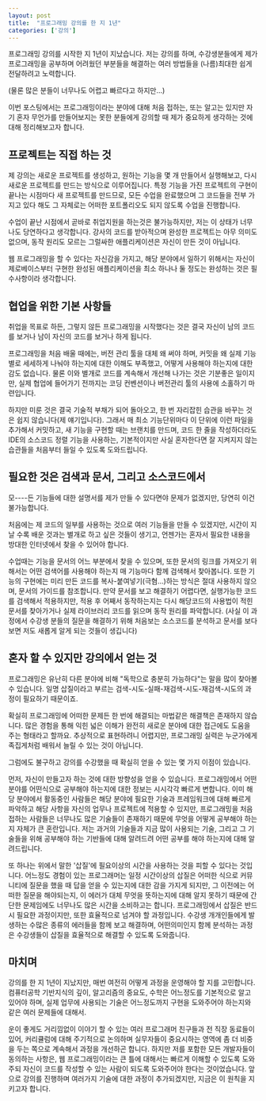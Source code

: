 ```yaml
---
layout: post
title:  "프로그래밍 강의를 한 지 1년"
categories: ['강의']
---
```


프로그래밍 강의를 시작한 지 1년이 지났습니다. 저는 강의를 하며, 수강생분들에게 제가 프로그래밍을 공부하며 어려웠던 부분들을 해결하는 여러 방법들을 (나름)최대한 쉽게 전달하려고 노력합니다.

(물론 많은 분들이 너무나도 어렵고 빠르다고 하지만...)

이번 포스팅에서는 프로그래밍이라는 분야에 대해 처음 접하는, 또는 알고는 있지만 자기 혼자 무언가를 만들어보지는 못한 분들에게 강의할 때 제가 중요하게 생각하는 것에 대해 정리해보고자 합니다.

## 프로젝트는 직접 하는 것

제 강의는 새로운 프로젝트를 생성하고, 원하는 기능을 몇 개 만들어서 실행해보고, 다시 새로운 프로젝트를 만드는 방식으로 이루어집니다. 특정 기능을 가진 프로젝트의 구현이 끝나는 시점마다 새 프로젝트를 만드므로, 모든 수업을 완료했으며 그 코드들을 전부 가지고 있다 해도 그 자체로는 어떠한 포트폴리오도 되지 않도록 수업을 진행합니다.

수업이 끝난 시점에서 곧바로 취업지원을 하는것은 불가능하지만, 저는 이 상태가 너무나도 당연하다고 생각합니다. 강사의 코드를 받아적으며 완성한 프로젝트는 아무 의미도 없으며, 동작 원리도 모르는 그럴싸한 애플리케이션은 자신이 만든 것이 아닙니다.

웹 프로그래밍을 할 수 있다는 자신감을 가지고, 해당 분야에서 일하기 위해서는 자신이 제로베이스부터 구현한 완성된 애플리케이션을 최소 하나나 둘 정도는 완성하는 것은 필수사항이라 생각합니다.

## 협업을 위한 기본 사항들

취업을 목표로 하든, 그렇지 않든 프로그래밍을 시작했다는 것은 결국 자신이 남의 코드를 보거나 남이 자신의 코드를 보거나 하게 됩니다.

프로그래밍을 처음 배울 때에는, 버전 관리 툴을 대체 왜 써야 하며, 커밋을 왜 실제 기능별로 세세하게 나눠야 하는지에 대한 이해도 부족했고, 어떻게 사용해야 하는지에 대한 감도 없습니다. 물론 이와 별개로 코드를 계속해서 개선해 나가는 것은 기분좋은 일이지만, 실제 협업에 들어가기 전까지는 코딩 컨벤션이나 버전관리 툴의 사용에 소홀하기 마련입니다.

하지만 미룬 것은 결국 기술적 부채가 되어 돌아오고, 한 번 자리잡힌 습관을 바꾸는 것은 쉽지 않습니다(제 얘기입니다). 그래서 매 최소 기능단위마다 이 단위에 이런 파일을 추가해서 커밋하고, 새 기능을 구현할 때는 브랜치를 만드며, 코드 한 줄을 작성하더라도 IDE의 소스코드 정렬 기능을 사용하는, 기본적이지만 사실 혼자한다면 잘 지켜지지 않는 습관들을 처음부터 들일 수 있도록 도와드립니다.

## 필요한 것은 검색과 문서, 그리고 소스코드에서

모----든 기능들에 대한 설명서를 제가 만들 수 있다면야 문제가 없겠지만, 당연히 이건 불가능합니다.

처음에는 제 코드의 일부를 사용하는 것으로 여러 기능들을 만들 수 있겠지만, 시간이 지날 수록 배운 것과는 별개로 하고 싶은 것들이 생기고, 언젠가는 혼자서 필요한 내용을 방대한 인터넷에서 찾을 수 있어야 합니다.

수업때는 기능을 문서의 어느 부분에서 찾을 수 있으며, 또한 문서의 링크를 가져오기 위해서는 어떤 검색어를 사용해야 하는지 매 기능마다 함께 검색해서 찾아봅니다. 또한 기능의 구현에는 미리 만든 코드를 복사-붙여넣기(극혐...)하는 방식은 절대 사용하지 않으며, 문서의 가이드를 참조합니다. 만약 문서를 보고 해결하기 어렵다면, 실행가능한 코드를 검색해서 적용하지만, 적용 후 어째서 동작하는지는 다시 해당코드의 사용법이 적힌 문서를 찾아가거나 실제 라이브러리 코드를 읽으며 동작 원리를 파악합니다. (사실 이 과정에서 수강생 분들의 질문을 해결하기 위해 처음보는 소스코드를 분석하고 문서를 보다보면 저도 새롭게 알게 되는 것들이 생깁니다)

## 혼자 할 수 있지만 강의에서 얻는 것

프로그래밍은 유난히 다른 분야에 비해 "독학으로 충분히 가능하다"는 말을 많이 찾아볼 수 있습니다. 일명 삽질이라고 부르는 검색-시도-실패-재검색-시도-재검색-시도의 과정이 필요하기 때문이죠. 

확실히 프로그래밍에 어떠한 문제든 한 번에 해결되는 마법같은 해결책은 존재하지 않습니다. 많은 경험을 통해 익힌 넓은 이해가 완전히 새로운 분야에 대한 접근에도 도움을 주는 형태라고 할까요. 추상적으로 표현하려니 어렵지만, 프로그래밍 실력은 누군가에게 족집게처럼 배워서 늘릴 수 있는 것이 아닙니다.

그럼에도 불구하고 강의를 수강했을 때 확실히 얻을 수 있는 몇 가지 이점이 있습니다.

먼저, 자신이 만들고자 하는 것에 대한 방향성을 얻을 수 있습니다. 프로그래밍에서 어떤 분야를 어떤식으로 공부해야 하는지에 대한 정보는 시시각각 빠르게 변합니다. 이미 해당 분야에서 활동중인 사람들은 해당 분야에 필요한 기술과 프레임워크에 대해 빠르게 파악하고 해당 사항을 자신의 업무나 프로젝트에 적용할 수 있지만, 프로그래밍을 처음 접하는 사람들은 너무나도 많은 기술들이 존재하기 때문에 무엇을 어떻게 공부해야 하는지 자체가 큰 혼란입니다. 저는 과거의 기술들과 지금 많이 사용되는 기술, 그리고 그 기술들을 위해 공부해야 하는 기반들에 대해 알려드려 어떤 공부를 해야 하는지에 대해 알려드립니다.

또 하나는 위에서 말한 '삽질'에 필요이상의 시간을 사용하는 것을 피할 수 있다는 것입니다. 어느정도 경험이 있는 프로그래머는 일정 시간이상의 삽질은 어떠한 식으로 커뮤니티에 질문을 했을 때 답을 얻을 수 있는지에 대한 감을 가지게 되지만, 그 이전에는 어떠한 질문을 해야되는지, 이 에러가 대체 무엇을 뜻하는지에 대해 알지 못하기 때문에 간단한 문제임에도 너무나도 많은 시간을 소비하고는 합니다. 프로그래밍에서 삽질은 반드시 필요한 과정이지만, 또한 효율적으로 넘겨야 할 과정입니다. 수강생 개개인들에게 발생하는 수많은 종류의 에러들을 함께 보고 해결하며, 어떤의미인지 함께 분석하는 과정은 수강생들이 삽질을 효율적으로 해결할 수 있도록 도와줍니다.

## 마치며

강의를 한 지 1년이 지났지만, 매번 여전히 어떻게 과정을 운영해야 할 지를 고민합니다. 컴퓨터공학 기반지식의 깊이, 알고리즘의 중요도, 수학은 어느정도를 기본적으로 알고 있어야 하며, 실제 업무에 사용되는 기술은 어느정도까지 구현을 도와주어야 하는지와 같은 여러 문제들에 대해서.

운이 좋게도 거리낌없이 이야기 할 수 있는 여러 프로그래머 친구들과 전 직장 동료들이 있어, 커리큘럼에 대해 주기적으로 논의하며 실무자들이 중요시하는 영역에 좀 더 비중을 두는 쪽으로 계속해서 과정을 개선하곤 합니다. 하지만 저를 포함한 모든 개발자들이 동의하는 사항은, 웹 프로그래밍이라는 큰 틀에 대해서는 빠르게 이해할 수 있도록 도와주되 자신이 코드를 작성할 수 있는 사람이 되도록 도와주어야 한다는 것이었습니다. 앞으로 강의를 진행하며 여러가지 기술에 대한 과정이 추가되겠지만, 지금은 이 원칙을 지키고자 합니다.